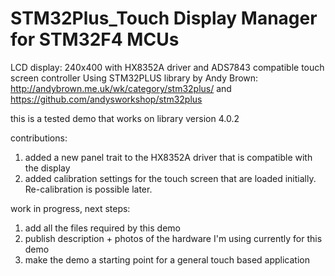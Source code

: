# STM32Plus_Touch Display Manager for STM32F4 MCUs
LCD display: 240x400 with HX8352A driver and ADS7843 compatible touch screen controller
Using STM32PLUS library by Andy Brown: http://andybrown.me.uk/wk/category/stm32plus/ and https://github.com/andysworkshop/stm32plus

this is a tested demo that works on library version 4.0.2

contributions:
1. added a new panel trait to the HX8352A driver that is compatible with the display
2. added calibration settings for the touch screen that are loaded initially. Re-calibration is possible later.

work in progress, next steps:
1. add all the files required by this demo
2. publish description + photos of the hardware I'm using currently for this demo
3. make the demo a starting point for a general touch based application
